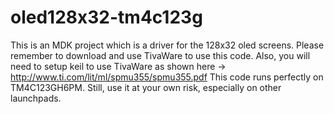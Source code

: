 # oled128x32-tm4c123g
This is an MDK project which is a driver for the 128x32 oled screens. 
Please remember to download and use TivaWare to use this code. 
Also, you will need to setup keil to use TivaWare as shown here -> http://www.ti.com/lit/ml/spmu355/spmu355.pdf
This code runs perfectly on TM4C123GH6PM. Still, use it at your own risk, especially on other launchpads.
